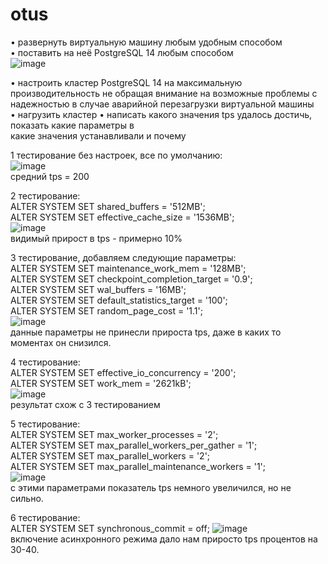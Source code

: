 # otus
• развернуть виртуальную машину любым удобным способом  
• поставить на неё PostgreSQL 14 любым способом  
![image](https://user-images.githubusercontent.com/108919955/184637999-2e289c9a-3114-4b73-ab2d-8a25e28b175b.png)  
  
• настроить кластер PostgreSQL 14 на максимальную производительность не обращая внимание на возможные проблемы с надежностью в случае аварийной перезагрузки виртуальной машины  
• нагрузить кластер 
• написать какого значения tps удалось достичь, показать какие параметры в  
какие значения устанавливали и почему   
   
      
1 тестирование без настроек, все по умолчанию:   
![image](https://user-images.githubusercontent.com/108919955/184644009-4d9831ba-bedd-40d7-b1b5-0fadd63adc45.png)  
средний tps = 200  
  
2 тестирование:  
ALTER SYSTEM SET  shared_buffers = '512MB';  
ALTER SYSTEM SET  effective_cache_size = '1536MB';  
![image](https://user-images.githubusercontent.com/108919955/184645598-ad2a81a3-b1b4-47e7-9e5a-1339d958fa4c.png)  
видимый прирост в tps - примерно 10%  
  
3 тестирование, добавляем следующие параметры:  
ALTER SYSTEM SET  maintenance_work_mem = '128MB';  
ALTER SYSTEM SET  checkpoint_completion_target = '0.9';  
ALTER SYSTEM SET  wal_buffers = '16MB';  
ALTER SYSTEM SET  default_statistics_target = '100';  
ALTER SYSTEM SET  random_page_cost = '1.1';  
![image](https://user-images.githubusercontent.com/108919955/184646867-cf84693d-34e6-409a-892f-c8d046464a29.png)  
данные параметры не принесли прироста tps, даже в каких то моментах он снизился.  

4 тестирование:  
ALTER SYSTEM SET  effective_io_concurrency = '200';  
ALTER SYSTEM SET  work_mem = '2621kB';  
![image](https://user-images.githubusercontent.com/108919955/184647734-abb946cf-cabc-4797-a91a-6698d8deafe9.png)  
результат схож с 3 тестированием  
  
5 тестирование:  
ALTER SYSTEM SET max_worker_processes = '2';  
ALTER SYSTEM SET max_parallel_workers_per_gather = '1';  
ALTER SYSTEM SET max_parallel_workers = '2';  
ALTER SYSTEM SET max_parallel_maintenance_workers = '1';  
![image](https://user-images.githubusercontent.com/108919955/184648705-8249f1c1-172c-4e01-9aae-20a140b697db.png)  
с этими параметрами показатель tps немного увеличился, но не сильно.  

6 тестирование:  
ALTER SYSTEM SET synchronous_commit = off;  ![image](https://user-images.githubusercontent.com/108919955/184649786-924cd857-4611-4581-8d6a-b37dfebc2d8a.png)  
включение асинхронного режима дало нам приросто tps процентов на 30-40.  

